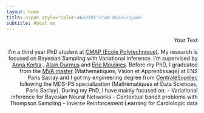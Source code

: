 ```yaml
---
layout: home
title: <span style="color:#628395">Tom Huix</span>
subtitle: About me
---
```


<p style='text-align: right;'> Your Text </p>



<div style="text-align: right"> I’m a third year PhD student at <a href="https://cmap.ip-paris.fr">CMAP (Ecole Polytechnique)</a>. My research is focused on Bayesian Sampling with Variational inference. I’m supervised by <a href="https://akorba.github.io/Publications.html">Anna Korba</a> , <a href="https://alain.perso.math.cnrs.fr">Alain Durmus</a> and <a href="https://scholar.google.fr/citations?user=_XE1LvQAAAAJ&hl=fr">Eric Moulines</a>. Before my PhD, I graduated from the <a href="https://www.master-mva.com">MVA master</a> (Mathematiques, Vision et Apprentissage) at ENS Paris Saclay and I got my engineering degree from <a href="https://www.centralesupelec.fr">CentraleSupélec</a> following the MDS-PS specialization (Mathématiques et Data Sciences, Paris Saclay). During my PhD, I have mainly focused on:
- Variational inference for Bayesian Neural Networks
- Contextual bandit problems with Thompson Sampling
- Inverse Reinforcement Learning for Cardiologic data </div>


